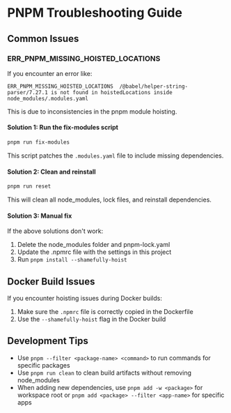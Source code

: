 # PNPM Troubleshooting Guide

## Common Issues

### ERR_PNPM_MISSING_HOISTED_LOCATIONS

If you encounter an error like:

```
ERR_PNPM_MISSING_HOISTED_LOCATIONS  /@babel/helper-string-parser/7.27.1 is not found in hoistedLocations inside node_modules/.modules.yaml
```

This is due to inconsistencies in the pnpm module hoisting.

#### Solution 1: Run the fix-modules script

```bash
pnpm run fix-modules
```

This script patches the `.modules.yaml` file to include missing dependencies.

#### Solution 2: Clean and reinstall

```bash
pnpm run reset
```

This will clean all node_modules, lock files, and reinstall dependencies.

#### Solution 3: Manual fix

If the above solutions don't work:

1. Delete the node_modules folder and pnpm-lock.yaml
2. Update the .npmrc file with the settings in this project
3. Run `pnpm install --shamefully-hoist`

## Docker Build Issues

If you encounter hoisting issues during Docker builds:

1. Make sure the `.npmrc` file is correctly copied in the Dockerfile
2. Use the `--shamefully-hoist` flag in the Docker build

## Development Tips

- Use `pnpm --filter <package-name> <command>` to run commands for specific packages
- Use `pnpm run clean` to clean build artifacts without removing node_modules
- When adding new dependencies, use `pnpm add -w <package>` for workspace root or `pnpm add <package> --filter <app-name>` for specific apps
